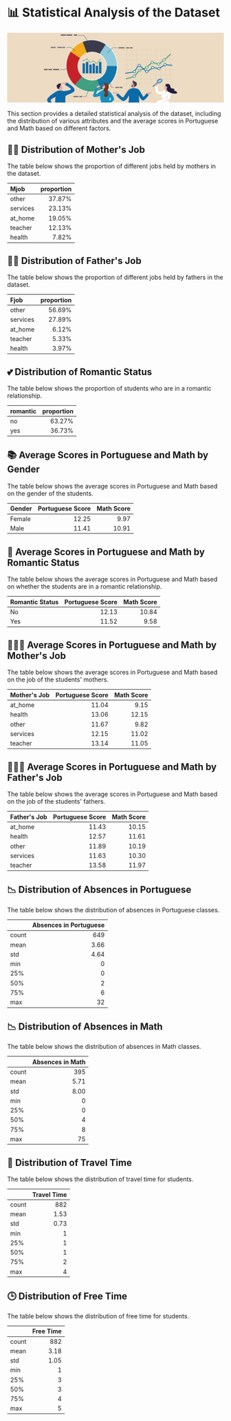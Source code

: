 # 📊 Statistical Analysis of the Dataset

![Cover Image](../images/estadistica.jpg)

This section provides a detailed statistical analysis of the dataset, including the distribution of various attributes and the average scores in Portuguese and Math based on different factors.

## 👩‍🏫 Distribution of Mother's Job
The table below shows the proportion of different jobs held by mothers in the dataset.

| Mjob     |   proportion |
|:---------|-------------:|
| other    |     37.87%   |
| services |     23.13%   |
| at_home  |     19.05%   |
| teacher  |     12.13%   |
| health   |      7.82%   |

## 👨‍🏫 Distribution of Father's Job
The table below shows the proportion of different jobs held by fathers in the dataset.

| Fjob     |   proportion |
|:---------|-------------:|
| other    |     56.69%   |
| services |     27.89%   |
| at_home  |      6.12%   |
| teacher  |      5.33%   |
| health   |      3.97%   |

## 💕 Distribution of Romantic Status
The table below shows the proportion of students who are in a romantic relationship.

| romantic   |   proportion |
|:-----------|-------------:|
| no         |      63.27%  |
| yes        |      36.73%  |

## 📚 Average Scores in Portuguese and Math by Gender
The table below shows the average scores in Portuguese and Math based on the gender of the students.

| Gender |   Portuguese Score |   Math Score |
|:------|--------------------:|-------------:|
| Female|     12.25           |      9.97    |
| Male  |     11.41           |     10.91    |

## 💑 Average Scores in Portuguese and Math by Romantic Status
The table below shows the average scores in Portuguese and Math based on whether the students are in a romantic relationship.

| Romantic Status |   Portuguese Score |   Math Score |
|:----------------|--------------------:|-------------:|
| No              |     12.13           |     10.84    |
| Yes             |     11.52           |      9.58    |

## 👩‍👧‍👦 Average Scores in Portuguese and Math by Mother's Job
The table below shows the average scores in Portuguese and Math based on the job of the students' mothers.

| Mother's Job |   Portuguese Score |   Math Score |
|:-------------|--------------------:|-------------:|
| at_home      |     11.04           |      9.15    |
| health       |     13.06           |     12.15    |
| other        |     11.67           |      9.82    |
| services     |     12.15           |     11.02    |
| teacher      |     13.14           |     11.05    |

## 👨‍👧‍👦 Average Scores in Portuguese and Math by Father's Job
The table below shows the average scores in Portuguese and Math based on the job of the students' fathers.

| Father's Job |   Portuguese Score |   Math Score |
|:-------------|--------------------:|-------------:|
| at_home      |     11.43           |     10.15    |
| health       |     12.57           |     11.61    |
| other        |     11.89           |     10.19    |
| services     |     11.63           |     10.30    |
| teacher      |     13.58           |     11.97    |

## 📉 Distribution of Absences in Portuguese
The table below shows the distribution of absences in Portuguese classes.

|       |   Absences in Portuguese |
|:------|--------------------------:|
| count |      649                  |
| mean  |        3.66               |
| std   |        4.64               |
| min   |        0                  |
| 25%   |        0                  |
| 50%   |        2                  |
| 75%   |        6                  |
| max   |       32                  |

## 📉 Distribution of Absences in Math
The table below shows the distribution of absences in Math classes.

|       |   Absences in Math |
|:------|--------------------:|
| count |       395           |
| mean  |         5.71        |
| std   |         8.00        |
| min   |         0           |
| 25%   |         0           |
| 50%   |         4           |
| 75%   |         8           |
| max   |        75           |

## 🚗 Distribution of Travel Time
The table below shows the distribution of travel time for students.

|       |   Travel Time |
|:------|--------------:|
| count |   882         |
| mean  |     1.53      |
| std   |     0.73      |
| min   |     1         |
| 25%   |     1         |
| 50%   |     1         |
| 75%   |     2         |
| max   |     4         |

## 🕒 Distribution of Free Time
The table below shows the distribution of free time for students.

|       |   Free Time |
|:------|------------:|
| count |  882        |
| mean  |    3.18     |
| std   |    1.05     |
| min   |    1        |
| 25%   |    3        |
| 50%   |    3        |
| 75%   |    4        |
| max   |    5        |